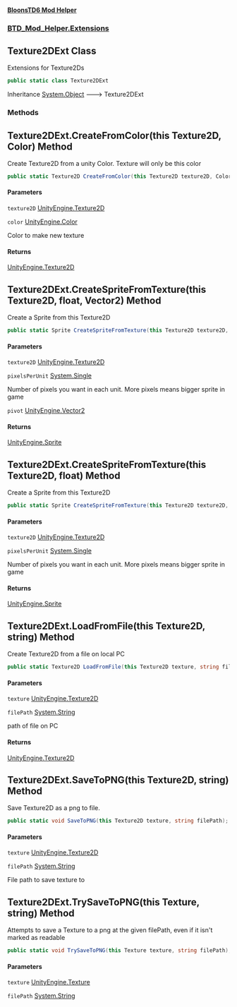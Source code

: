 #### [BloonsTD6 Mod Helper](README.md 'README')
### [BTD_Mod_Helper.Extensions](README.md#BTD_Mod_Helper.Extensions 'BTD_Mod_Helper.Extensions')

## Texture2DExt Class

Extensions for Texture2Ds

```csharp
public static class Texture2DExt
```

Inheritance [System.Object](https://docs.microsoft.com/en-us/dotnet/api/System.Object 'System.Object') &#129106; Texture2DExt
### Methods

<a name='BTD_Mod_Helper.Extensions.Texture2DExt.CreateFromColor(thisTexture2D,Color)'></a>

## Texture2DExt.CreateFromColor(this Texture2D, Color) Method

Create Texture2D from a unity Color. Texture will only be this color

```csharp
public static Texture2D CreateFromColor(this Texture2D texture2D, Color color);
```
#### Parameters

<a name='BTD_Mod_Helper.Extensions.Texture2DExt.CreateFromColor(thisTexture2D,Color).texture2D'></a>

`texture2D` [UnityEngine.Texture2D](https://docs.microsoft.com/en-us/dotnet/api/UnityEngine.Texture2D 'UnityEngine.Texture2D')

<a name='BTD_Mod_Helper.Extensions.Texture2DExt.CreateFromColor(thisTexture2D,Color).color'></a>

`color` [UnityEngine.Color](https://docs.microsoft.com/en-us/dotnet/api/UnityEngine.Color 'UnityEngine.Color')

Color to make new texture

#### Returns
[UnityEngine.Texture2D](https://docs.microsoft.com/en-us/dotnet/api/UnityEngine.Texture2D 'UnityEngine.Texture2D')

<a name='BTD_Mod_Helper.Extensions.Texture2DExt.CreateSpriteFromTexture(thisTexture2D,float,Vector2)'></a>

## Texture2DExt.CreateSpriteFromTexture(this Texture2D, float, Vector2) Method

Create a Sprite from this Texture2D

```csharp
public static Sprite CreateSpriteFromTexture(this Texture2D texture2D, float pixelsPerUnit, Vector2 pivot);
```
#### Parameters

<a name='BTD_Mod_Helper.Extensions.Texture2DExt.CreateSpriteFromTexture(thisTexture2D,float,Vector2).texture2D'></a>

`texture2D` [UnityEngine.Texture2D](https://docs.microsoft.com/en-us/dotnet/api/UnityEngine.Texture2D 'UnityEngine.Texture2D')

<a name='BTD_Mod_Helper.Extensions.Texture2DExt.CreateSpriteFromTexture(thisTexture2D,float,Vector2).pixelsPerUnit'></a>

`pixelsPerUnit` [System.Single](https://docs.microsoft.com/en-us/dotnet/api/System.Single 'System.Single')

Number of pixels you want in each unit. More pixels means bigger sprite in game

<a name='BTD_Mod_Helper.Extensions.Texture2DExt.CreateSpriteFromTexture(thisTexture2D,float,Vector2).pivot'></a>

`pivot` [UnityEngine.Vector2](https://docs.microsoft.com/en-us/dotnet/api/UnityEngine.Vector2 'UnityEngine.Vector2')

#### Returns
[UnityEngine.Sprite](https://docs.microsoft.com/en-us/dotnet/api/UnityEngine.Sprite 'UnityEngine.Sprite')

<a name='BTD_Mod_Helper.Extensions.Texture2DExt.CreateSpriteFromTexture(thisTexture2D,float)'></a>

## Texture2DExt.CreateSpriteFromTexture(this Texture2D, float) Method

Create a Sprite from this Texture2D

```csharp
public static Sprite CreateSpriteFromTexture(this Texture2D texture2D, float pixelsPerUnit);
```
#### Parameters

<a name='BTD_Mod_Helper.Extensions.Texture2DExt.CreateSpriteFromTexture(thisTexture2D,float).texture2D'></a>

`texture2D` [UnityEngine.Texture2D](https://docs.microsoft.com/en-us/dotnet/api/UnityEngine.Texture2D 'UnityEngine.Texture2D')

<a name='BTD_Mod_Helper.Extensions.Texture2DExt.CreateSpriteFromTexture(thisTexture2D,float).pixelsPerUnit'></a>

`pixelsPerUnit` [System.Single](https://docs.microsoft.com/en-us/dotnet/api/System.Single 'System.Single')

Number of pixels you want in each unit. More pixels means bigger sprite in game

#### Returns
[UnityEngine.Sprite](https://docs.microsoft.com/en-us/dotnet/api/UnityEngine.Sprite 'UnityEngine.Sprite')

<a name='BTD_Mod_Helper.Extensions.Texture2DExt.LoadFromFile(thisTexture2D,string)'></a>

## Texture2DExt.LoadFromFile(this Texture2D, string) Method

Create Texture2D from a file on local PC

```csharp
public static Texture2D LoadFromFile(this Texture2D texture, string filePath);
```
#### Parameters

<a name='BTD_Mod_Helper.Extensions.Texture2DExt.LoadFromFile(thisTexture2D,string).texture'></a>

`texture` [UnityEngine.Texture2D](https://docs.microsoft.com/en-us/dotnet/api/UnityEngine.Texture2D 'UnityEngine.Texture2D')

<a name='BTD_Mod_Helper.Extensions.Texture2DExt.LoadFromFile(thisTexture2D,string).filePath'></a>

`filePath` [System.String](https://docs.microsoft.com/en-us/dotnet/api/System.String 'System.String')

path of file on PC

#### Returns
[UnityEngine.Texture2D](https://docs.microsoft.com/en-us/dotnet/api/UnityEngine.Texture2D 'UnityEngine.Texture2D')

<a name='BTD_Mod_Helper.Extensions.Texture2DExt.SaveToPNG(thisTexture2D,string)'></a>

## Texture2DExt.SaveToPNG(this Texture2D, string) Method

Save Texture2D as a png to file.

```csharp
public static void SaveToPNG(this Texture2D texture, string filePath);
```
#### Parameters

<a name='BTD_Mod_Helper.Extensions.Texture2DExt.SaveToPNG(thisTexture2D,string).texture'></a>

`texture` [UnityEngine.Texture2D](https://docs.microsoft.com/en-us/dotnet/api/UnityEngine.Texture2D 'UnityEngine.Texture2D')

<a name='BTD_Mod_Helper.Extensions.Texture2DExt.SaveToPNG(thisTexture2D,string).filePath'></a>

`filePath` [System.String](https://docs.microsoft.com/en-us/dotnet/api/System.String 'System.String')

File path to save texture to

<a name='BTD_Mod_Helper.Extensions.Texture2DExt.TrySaveToPNG(thisTexture,string)'></a>

## Texture2DExt.TrySaveToPNG(this Texture, string) Method

Attempts to save a Texture to a png at the given filePath, even if it isn't marked as readable

```csharp
public static void TrySaveToPNG(this Texture texture, string filePath);
```
#### Parameters

<a name='BTD_Mod_Helper.Extensions.Texture2DExt.TrySaveToPNG(thisTexture,string).texture'></a>

`texture` [UnityEngine.Texture](https://docs.microsoft.com/en-us/dotnet/api/UnityEngine.Texture 'UnityEngine.Texture')

<a name='BTD_Mod_Helper.Extensions.Texture2DExt.TrySaveToPNG(thisTexture,string).filePath'></a>

`filePath` [System.String](https://docs.microsoft.com/en-us/dotnet/api/System.String 'System.String')